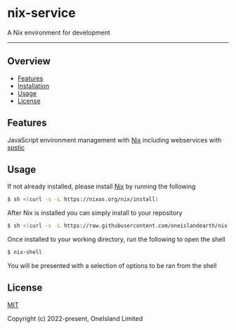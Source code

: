 # nix-service

A Nix environment for development

***

## Overview

- [Features](#features)
- [Installation](#installation)
- [Usage](#usage)
- [License](#license)

## Features

JavaScript environment management with [Nix](https://nixos.org) including webservices with [spstic](https://github.com/danzlarkin/spstic)

## Usage

If not already installed, please install [Nix](https://nixos.org) by running the following

```sh
$ sh <(curl -s -L https://nixos.org/nix/install)
```

After Nix is installed you can simply install to your repository

```sh
$ sh <(curl -s -L https://raw.githubusercontent.com/oneislandearth/nix-service/main/bash/install)
```

Once installed to your working directory, run the following to open the shell

```sh
$ nix-shell
```

You will be presented with a selection of options to be ran from the shell

## License

[MIT](http://opensource.org/licenses/MIT)

Copyright (c) 2022-present, OneIsland Limited